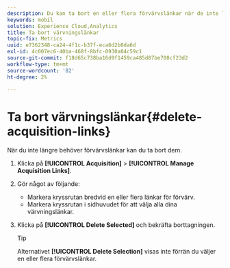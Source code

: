```yaml
---
description: Du kan ta bort en eller flera förvärvslänkar när de inte längre behövs.
keywords: mobil
solution: Experience Cloud,Analytics
title: Ta bort värvningslänkar
topic-fix: Metrics
uuid: e7362348-ca24-4f1c-b37f-eca6d2b0da6d
exl-id: 4c007ec6-40ba-468f-8bfc-0930a04c59c1
source-git-commit: f18d65c738ba16d9f1459ca485d87be708cf23d2
workflow-type: tm+mt
source-wordcount: '82'
ht-degree: 2%

---
```


# Ta bort värvningslänkar{#delete-acquisition-links}

När du inte längre behöver förvärvslänkar kan du ta bort dem.

1. Klicka på **[!UICONTROL Acquisition]** > **[!UICONTROL Manage Acquisition Links]**.
1. Gör något av följande:

   * Markera kryssrutan bredvid en eller flera länkar för förvärv.
   * Markera kryssrutan i sidhuvudet för att välja alla dina värvningslänkar.

1. Klicka på **[!UICONTROL Delete Selected]** och bekräfta borttagningen.

   >[!TIP]
   >
   >Alternativet **[!UICONTROL Delete Selection]** visas inte förrän du väljer en eller flera förvärvslänkar.
